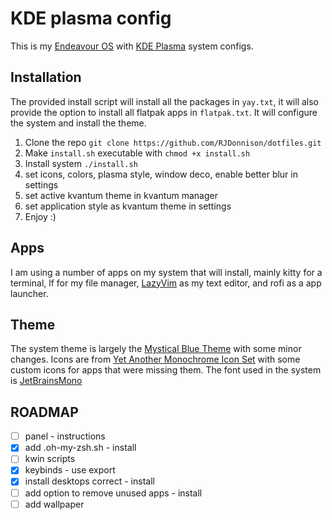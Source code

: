 # KDE plasma config

This is my [Endeavour OS](https://endeavouros.com) with [KDE Plasma](https://kde.org/plasma-desktop/) system configs.

## Installation

The provided install script will install all the packages in `yay.txt`, it will also provide the option
to install all flatpak apps in `flatpak.txt`. It will configure the system and install the theme.

1. Clone the repo `git clone https://github.com/RJDonnison/dotfiles.git`
2. Make `install.sh` executable with `chmod +x install.sh`
3. Install system `./install.sh`
4. set icons, colors, plasma style, window deco, enable better blur in settings
5. set active kvantum theme in kvantum manager
6. set application style as kvantum theme in settings
7. Enjoy :)

## Apps

I am using a number of apps on my system that will install, mainly kitty for a terminal,
lf for my file manager, [LazyVim](https://www.lazyvim.org) as my text editor, and rofi
as a app launcher.

## Theme

The system theme is largely the [Mystical Blue Theme](https://github.com/juxtopposed/Mystical-Blue-Theme) with some minor changes.
Icons are from [Yet Another Monochrome Icon Set](https://store.kde.org/p/2303161) with some custom icons for apps that were missing them.
The font used in the system is [JetBrainsMono](https://www.jetbrains.com/lp/mono/)

## ROADMAP

- [ ] panel - instructions
- [x] add .oh-my-zsh.sh - install
- [ ] kwin scripts
- [x] keybinds - use export
- [x] install desktops correct - install
- [ ] add option to remove unused apps - install
- [ ] add wallpaper
